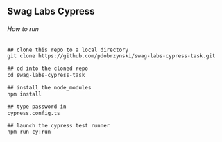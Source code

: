 ## Swag Labs Cypress

###### How to run

```diff
## clone this repo to a local directory
git clone https://github.com/pdobrzynski/swag-labs-cypress-task.git

## cd into the cloned repo
cd swag-labs-cypress-task

## install the node_modules
npm install

## type password in 
cypress.config.ts

## launch the cypress test runner
npm run cy:run
```
